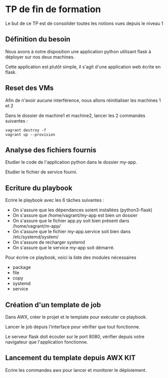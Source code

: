 # TP de fin de formation

Le but de ce TP est de consolider toutes les notions vues depuis le niveau 1

## Définition du besoin

Nous avons à notre disposition une application python utilisant flask à déployer sur nos deux machines.

Cette application est plutôt simple, il s'agit d'une application web écrite en flask.

## Reset des VMs

Afin de n'avoir aucune interférence, nous allons réinitialiser les machines 1 et 2

Dans le dossier de machine1 et machine2, lancer les 2 commandes suivantes :

```
vagrant destroy -f
vagrant up --provision
```

## Analyse des fichiers fournis

Etudier le code de l'application python dans le dossier my-app.

Etudier le fichier de service fourni.

## Ecriture du playbook

Ecrire le playbook avec les 6 tâches suivantes : 

* On s'assure que les dépendances soient installées (python3-flask)
* On s'assure que /home/vagrant/my-app est bien un dossier
* On s'assure que le fichier app.py soit bien présent dans /home/vagrant/m-app/
* On s'assure que le fichier my-app.service soit bien dans /etc/systemd/system/
* On s'assure de recharger systemd
* On s'assure que le service my-app soit démarré.

Pour écrire ce playbook, voici la liste des modules nécessaires

- package
- file
- copy
- systemd
- service

## Création d'un template de job

Dans AWX, créer le projet et le template pour exécuter ce playbook.

Lancer le job depuis l'interface pour vérifier que tout fonctionne.

Le serveur flask doit écouter sur le port 8080, vérifier depuis votre navigateur que l'application fonctionne.

## Lancement du template depuis AWX KIT

Ecrire les commandes awx pour lancer et monitorer le déploiement.


